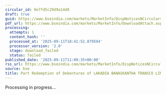 ```yaml
---
circular_id: 9e7fd5c29d9a14d8
draft: true
guid: https://www.bseindia.com/markets/MarketInfo/DispNoticesNCirculars.aspx?Noticeid={F45E3CF1-D27C-47B9-8E61-616789532222}&noticeno=20250911-20&dt=09/11/2025&icount=20&totcount=91&flag=0
pdf_url: https://www.bseindia.com/markets/MarketInfo/DownloadAttach.aspx?id=20250911-20&attachedId=
processing:
  attempts: 1
  content_hash: ''
  processed_at: '2025-09-11T18:41:52.879594'
  processor_version: '2.0'
  stage: download_failed
  status: failed
published_date: '2025-09-11T11:09:35+00:00'
rss_url: https://www.bseindia.com/markets/MarketInfo/DispNoticesNCirculars.aspx?Noticeid={F45E3CF1-D27C-47B9-8E61-616789532222}&noticeno=20250911-20&dt=09/11/2025&icount=20&totcount=91&flag=0
source: bse
title: Part Redemption of Debentures of LAKADIA BANASKANTHA TRANSCO LIMITED
---
```


Processing in progress...
